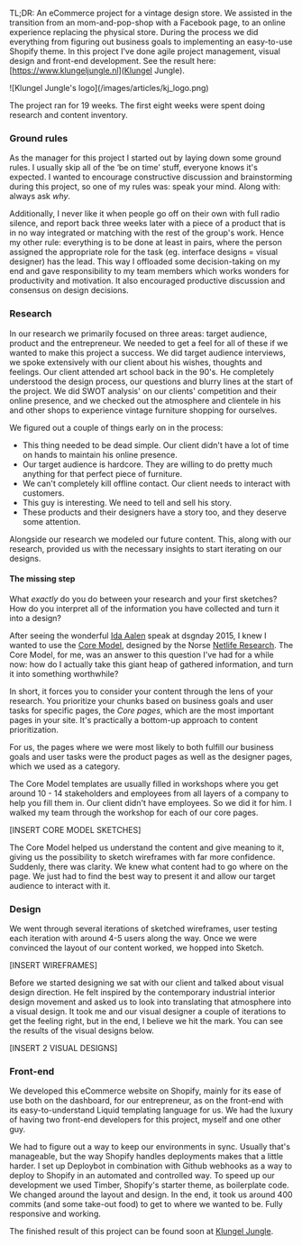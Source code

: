 TL;DR: An eCommerce project for a vintage design store. We assisted in the transition from an mom-and-pop-shop with a Facebook page, to an online experience replacing the physical store. During the process we did everything from figuring out business goals to implementing an easy-to-use Shopify theme. In this project I've done agile project management, visual design and front-end development. See the result here: [https://www.klungeljungle.nl](Klungel Jungle).

<picture>
  <source type="image/svg+xml" srcset="/images/articles/kj_logo.svg">
  ![Klungel Jungle's logo](/images/articles/kj_logo.png)
</picture>

The project ran for 19 weeks. The first eight weeks were spent doing research and content inventory.

### Ground rules

As the manager for this project I started out by laying down some ground rules. I usually skip all of the ‘be on time’ stuff, everyone knows it's expected. I wanted to encourage constructive discussion and brainstorming during this project, so one of my rules was: speak your mind. Along with: always ask *why*.

Additionally, I never like it when people go off on their own with full radio silence, and report back three weeks later with a piece of a product that is in no way integrated or matching with the rest of the group's work. Hence my other rule: everything is to be done at least in pairs, where the person assigned the appropriate role for the task (eg. interface designs = visual designer) has the lead. This way I offloaded some decision-taking on my end and gave responsibility to my team members which works wonders for productivity and motivation. It also encouraged productive discussion and consensus on design decisions.

### Research

In our research we primarily focused on three areas: target audience, product and the entrepreneur. We needed to get a feel for all of these if we wanted to make this project a success. We did target audience interviews, we spoke extensively with our client about his wishes, thoughts and feelings. Our client attended art school back in the 90's. He completely understood the design process, our questions and blurry lines at the start of the project. We did SWOT analysis' on our clients' competition and their online presence, and we checked out the atmosphere and clientele in his and other shops to experience vintage furniture shopping for ourselves.

We figured out a couple of things early on in the process:

- This thing needed to be dead simple. Our client didn't have a lot of time on hands to maintain his online presence.
- Our target audience is hardcore. They are willing to do pretty much anything for that perfect piece of furniture.
- We can't completely kill offline contact. Our client needs to interact with customers.
- This guy is interesting. We need to tell and sell his story.
- These products and their designers have a story too, and they deserve some attention.

Alongside our research we modeled our future content. This, along with our research, provided us with the necessary insights to start iterating on our designs.

#### The missing step

What *exactly* do you do between your research and your first sketches? How do you interpret all of the information you have collected and turn it into a design?

After seeing the wonderful [Ida Aalen](https://twitter.com/idaaa) speak at dsgnday 2015, I knew I wanted to use the [Core Model](http://alistapart.com/article/the-core-model-designing-inside-out-for-better-results), designed by the Norse [Netlife Research](http://netliferesearch.com/). The Core Model, for me, was an answer to this question I've had for a while now: how do I actually take this giant heap of gathered information, and turn it into something worthwhile?

In short, it forces you to consider your content through the lens of your research. You prioritize your chunks based on business goals and user tasks for specific pages, the *Core pages*, which are the most important pages in your site. It's practically a bottom-up approach to content prioritization.

For us, the pages where we were most likely to both fulfill our business goals and user tasks were the product pages as well as the designer pages, which we used as a category.

The Core Model templates are usually filled in workshops where you get around 10 - 14 stakeholders and employees from all layers of a company to help you fill them in. Our client didn't have employees. So we did it for him. I walked my team through the workshop for each of our core pages.

[INSERT CORE MODEL SKETCHES]

The Core Model helped us understand the content and give meaning to it, giving us the possibility to sketch wireframes with far more confidence. Suddenly, there was clarity. We knew what content had to go where on the page. We just had to find the best way to present it and allow our target audience to interact with it.

### Design

We went through several iterations of sketched wireframes, user testing each iteration with around 4-5 users along the way. Once we were convinced the layout of our content worked, we hopped into Sketch.

[INSERT WIREFRAMES]

Before we started designing we sat with our client and talked about visual design direction. He felt inspired by the contemporary industrial interior design movement and asked us to look into translating that atmosphere into a visual design. It took me and our visual designer a couple of iterations to get the feeling right, but in the end, I believe we hit the mark. You can see the results of the visual designs below.

[INSERT 2 VISUAL DESIGNS]

### Front-end

We developed this eCommerce website on Shopify, mainly for its ease of use both on the dashboard, for our entrepreneur, as on the front-end with its easy-to-understand Liquid templating language for us. We had the luxury of having two front-end developers for this project, myself and one other guy.

We had to figure out a way to keep our environments in sync. Usually that's manageable, but the way Shopify handles deployments makes that a little harder. I set up Deploybot in combination with Github webhooks as a way to deploy to Shopify in an automated and controlled way. To speed up our development we used Timber, Shopify's starter theme, as boilerplate code. We changed around the layout and design. In the end, it took us around 400 commits (and some take-out food) to get to where we wanted to be. Fully responsive and working.

The finished result of this project can be found soon at [Klungel Jungle](https://klungeljungle.nl/).
